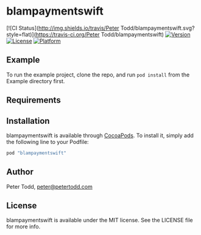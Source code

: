 # blampaymentswift

[![CI Status](http://img.shields.io/travis/Peter Todd/blampaymentswift.svg?style=flat)](https://travis-ci.org/Peter Todd/blampaymentswift)
[![Version](https://img.shields.io/cocoapods/v/blampaymentswift.svg?style=flat)](http://cocoapods.org/pods/blampaymentswift)
[![License](https://img.shields.io/cocoapods/l/blampaymentswift.svg?style=flat)](http://cocoapods.org/pods/blampaymentswift)
[![Platform](https://img.shields.io/cocoapods/p/blampaymentswift.svg?style=flat)](http://cocoapods.org/pods/blampaymentswift)

## Example

To run the example project, clone the repo, and run `pod install` from the Example directory first.

## Requirements

## Installation

blampaymentswift is available through [CocoaPods](http://cocoapods.org). To install
it, simply add the following line to your Podfile:

```ruby
pod "blampaymentswift"
```

## Author

Peter Todd, peter@petertodd.com

## License

blampaymentswift is available under the MIT license. See the LICENSE file for more info.
